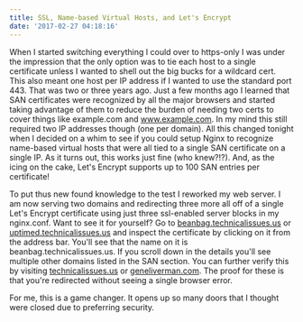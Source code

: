 ```yaml
---
title: SSL, Name-based Virtual Hosts, and Let's Encrypt
date: '2017-02-27 04:18:16'
---
```


When I started switching everything I could over to https-only I was under the impression that the only option was to tie each host to a single certificate unless I wanted to shell out the big bucks for a wildcard cert. This also meant one host per IP address if I wanted to use the standard port 443. That was two or three years ago. Just a few months ago I learned that SAN certificates were recognized by all the major browsers and started taking advantage of them to reduce the burden of needing two certs to cover things like example.com and www.example.com. In my mind this still required two IP addresses though (one per domain). All this changed tonight when I decided on a whim to see if you could setup Nginx to recognize name-based virtual hosts that were all tied to a single SAN certificate on a single IP. As it turns out, this works just fine (who knew?!?). And, as the icing on the cake, Let's Encrypt supports up to 100 SAN entries per certificate! 

To put thus new found knowledge to the test I reworked my web server. I am now serving two domains and redirecting three more all off of a single Let's Encrypt certificate using just three ssl-enabled server blocks in my nginx.conf. Want to see it for yourself? Go to [beanbag.technicalissues.us][bb] or [uptimed.technicalissues.us][up] and inspect the certificate by clicking on it from the address bar. You'll see that the name on it is beanbag.technicalissues.us. If you scroll down in the details you'll see multiple other domains listed in the SAN section. You can further verify this by visiting [technicalissues.us][ti] or [geneliverman.com][gl]. The proof for these is that you're redirected without seeing a single browser error.

For me, this is a game changer. It opens up so many doors that I thought were closed due to preferring security. 


[bb]:https://beanbag.technicalissues.us 
[up]:https://uptimed.technicalissues.us 
[ti]:https://technicalissues.us 
[gl]:https://geneliverman.com 